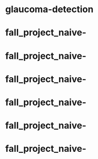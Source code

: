 # glaucoma-detection
# fall_project_naive-
# fall_project_naive-
# fall_project_naive-
# fall_project_naive-
# fall_project_naive-
# fall_project_naive-

